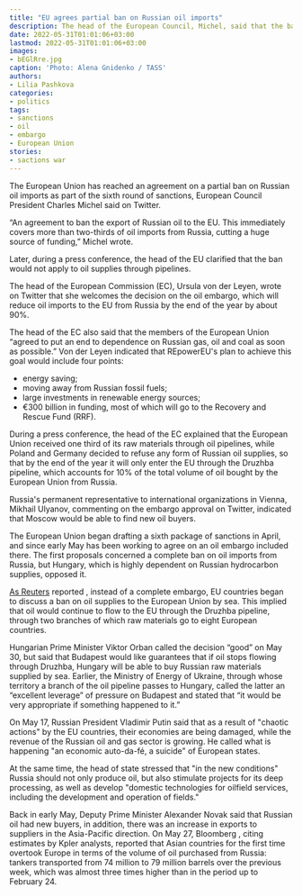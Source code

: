 ```yaml
---
title: "EU agrees partial ban on Russian oil imports"
description: The head of the European Council, Michel, said that the ban would affect two-thirds of the volume of oil imported from Russia. The EU has been negotiating this package of sanctions since the beginning of May, Hungary opposed
date: 2022-05-31T01:01:06+03:00
lastmod: 2022-05-31T01:01:06+03:00
images:
- bEGlRre.jpg
caption: 'Photo: Alena Gnidenko / TASS'
authors:
- Lilia Pashkova
categories:
- politics
tags:
- sanctions
- oil
- embargo
- European Union
stories:
- sactions war
---
```


The European Union has reached an agreement on a partial ban on Russian oil imports as part of the sixth round of sanctions, European Council President Charles Michel said on Twitter.

“An agreement to ban the export of Russian oil to the EU. This immediately covers more than two-thirds of oil imports from Russia, cutting a huge source of funding,” Michel wrote.

Later, during a press conference, the head of the EU clarified that the ban would not apply to oil supplies through pipelines.

The head of the European Commission (EC), Ursula von der Leyen, wrote on Twitter that she welcomes the decision on the oil embargo, which will reduce oil imports to the EU from Russia by the end of the year by about 90%.

The head of the EC also said that the members of the European Union “agreed to put an end to dependence on Russian gas, oil and coal as soon as possible.” Von der Leyen indicated that REpowerEU's plan to achieve this goal would include four points:

- energy saving;
- moving away from Russian fossil fuels;
- large investments in renewable energy sources;
- €300 billion in funding, most of which will go to the Recovery and Rescue Fund (RRF).

During a press conference, the head of the EC explained that the European Union received one third of its raw materials through oil pipelines, while Poland and Germany decided to refuse any form of Russian oil supplies, so that by the end of the year it will only enter the EU through the Druzhba pipeline, which accounts for 10% of the total volume of oil bought by the European Union from Russia.

Russia's permanent representative to international organizations in Vienna, Mikhail Ulyanov, commenting on the embargo approval on Twitter, indicated that Moscow would be able to find new oil buyers.

The European Union began drafting a sixth package of sanctions in April, and since early May has been working to agree on an oil embargo included there. The first proposals concerned a complete ban on oil imports from Russia, but Hungary, which is highly dependent on Russian hydrocarbon supplies, opposed it.

[As Reuters](http://www.reuters.com/) reported , instead of a complete embargo, EU countries began to discuss a ban on oil supplies to the European Union by sea. This implied that oil would continue to flow to the EU through the Druzhba pipeline, through two branches of which raw materials go to eight European countries.

Hungarian Prime Minister Viktor Orban called the decision “good” on May 30, but said that Budapest would like guarantees that if oil stops flowing through Druzhba, Hungary will be able to buy Russian raw materials supplied by sea. Earlier, the Ministry of Energy of Ukraine, through whose territory a branch of the oil pipeline passes to Hungary, called the latter an “excellent leverage” of pressure on Budapest and stated that “it would be very appropriate if something happened to it.”

On May 17, Russian President Vladimir Putin said that as a result of "chaotic actions" by the EU countries, their economies are being damaged, while the revenue of the Russian oil and gas sector is growing. He called what is happening "an economic auto-da-fé, a suicide" of European states.

At the same time, the head of state stressed that "in the new conditions" Russia should not only produce oil, but also stimulate projects for its deep processing, as well as develop "domestic technologies for oilfield services, including the development and operation of fields."

Back in early May, Deputy Prime Minister Alexander Novak said that Russian oil had new buyers, in addition, there was an increase in exports to suppliers in the Asia-Pacific direction. On May 27, Bloomberg , citing estimates by Kpler analysts, reported that Asian countries for the first time overtook Europe in terms of the volume of oil purchased from Russia: tankers transported from 74 million to 79 million barrels over the previous week, which was almost three times higher than in the period up to February 24.